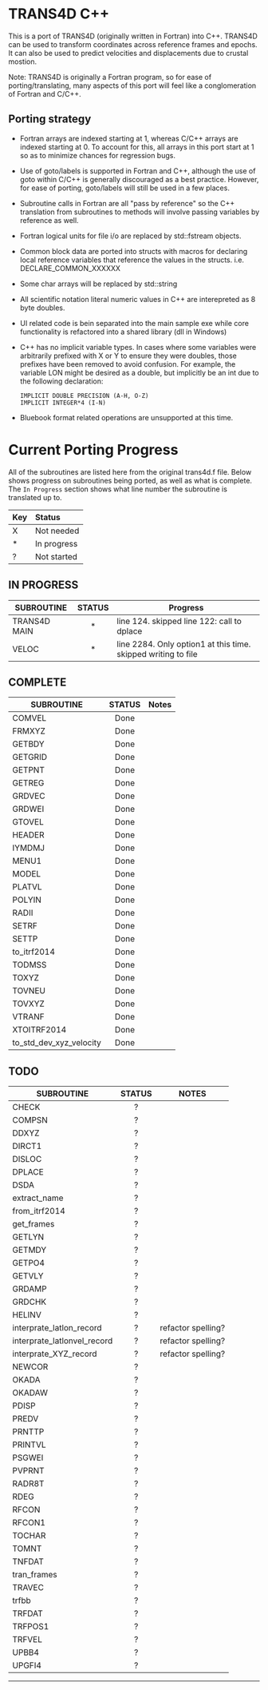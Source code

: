 # TRANS4D C++

This is a port of TRANS4D (originally written in Fortran) into C++.
TRANS4D can be used to transform coordinates across reference frames and epochs.
It can also be used to predict velocities and displacements due to crustal mostion.

Note: TRANS4D is originally a Fortran program, so for ease of porting/translating,
many aspects of this port will feel like a conglomeration of Fortran and C/C++.

## Porting strategy
- Fortran arrays are indexed starting at 1, whereas C/C++ arrays are indexed starting at 0. 
To account for this, all arrays in this port start at 1 so as to minimize chances for
regression bugs.

- Use of goto/labels is supported in Fortran and C++, although the use of goto within C/C++
is generally discouraged as a best practice. However, for ease of porting, goto/labels
will still be used in a few places.

- Subroutine calls in Fortran are all "pass by reference" so the C++ translation from
subroutines to methods will involve passing variables by reference as well. 

- Fortran logical units for file i/o are replaced by std::fstream objects.

- Common block data are ported into structs with macros for declaring local reference
variables that reference the values in the structs. i.e. DECLARE_COMMON_XXXXXX

- Some char arrays will be replaced by std::string

- All scientific notation literal numeric values in C++ are interepreted as 8 byte doubles.

- UI related code is bein separated into the main sample exe while core functionality is
refactored into a shared library (dll in Windows)

- C++ has no implicit variable types. In cases where some variables were arbitrarily prefixed with
X or Y to ensure they were doubles, those prefixes have been removed to avoid confusion. For example,
the variable LON might be desired as a double, but implicitly be an int due to the following declaration:

    ```
    IMPLICIT DOUBLE PRECISION (A-H, O-Z)
    IMPLICIT INTEGER*4 (I-N)
    ```

- Bluebook format related operations are unsupported at this time.



# Current Porting Progress

All of the subroutines are listed here from the original trans4d.f file.
Below shows progress on subroutines being ported, as well as what is complete.
The `In Progress` section shows what line number the subroutine is translated up to.

|Key| Status     |
|---|:-----------|
| X | Not needed |
| * | In progress|
| ? | Not started|


## IN PROGRESS

| SUBROUTINE     | STATUS         | Progress       |
|----------------|:--------------:|----------------|
| TRANS4D MAIN   | *              | line 124. skipped line 122: call to dplace |
| VELOC          | *              | line 2284. Only option1 at this time. skipped writing to file      |





## COMPLETE

| SUBROUTINE              | STATUS         | Notes          |
|-------------------------|:--------------:|----------------|
| COMVEL                  | Done           |
| FRMXYZ                  | Done           |
| GETBDY                  | Done           |
| GETGRID                 | Done           |
| GETPNT                  | Done           |
| GETREG                  | Done           |
| GRDVEC                  | Done           |
| GRDWEI                  | Done           |
| GTOVEL                  | Done           |
| HEADER                  | Done           |
| IYMDMJ                  | Done           |
| MENU1                   | Done           |
| MODEL                   | Done           |
| PLATVL                  | Done           |
| POLYIN                  | Done           | 
| RADII                   | Done           |
| SETRF                   | Done           |
| SETTP                   | Done           |
| to_itrf2014             | Done           |
| TODMSS                  | Done           | 
| TOXYZ                   | Done           |
| TOVNEU                  | Done           |
| TOVXYZ                  | Done           |
| VTRANF                  | Done           |
| XTOITRF2014             | Done           |
| to_std_dev_xyz_velocity | Done           |


## TODO

| SUBROUTINE     | STATUS         | NOTES          |
|----------------|:--------------:|----------------|
| CHECK          | ?              |
| COMPSN         | ?              |
| DDXYZ          | ?              |
| DIRCT1         | ?              |
| DISLOC         | ?              |
| DPLACE         | ?              |
| DSDA           | ?              |
| extract_name   | ?              |
| from_itrf2014  | ?              |
| get_frames     | ?              |
| GETLYN         | ?              |
| GETMDY         | ?              |
| GETPO4         | ?              |
| GETVLY         | ?              |
| GRDAMP         | ?              |
| GRDCHK         | ?              |
| HELINV         | ?              |
| interprate_latlon_record        | ?              |  refactor spelling?
| interprate_latlonvel_record     | ?              |  refactor spelling?
| interprate_XYZ_record           | ?              |  refactor spelling?
| NEWCOR         | ?              |
| OKADA          | ?              |
| OKADAW         | ?              |
| PDISP          | ?              |
| PREDV          | ?              |
| PRNTTP         | ?              |
| PRINTVL        | ?              |
| PSGWEI         | ?              |
| PVPRNT         | ?              |
| RADR8T         | ?              |
| RDEG           | ?              |
| RFCON          | ?              |
| RFCON1         | ?              |
| TOCHAR         | ?              |
| TOMNT          | ?              |
| TNFDAT         | ?              |
| tran_frames    | ?              |
| TRAVEC         | ?              |
| trfbb          | ?              |
| TRFDAT         | ?              |
| TRFPOS1        | ?              |
| TRFVEL         | ?              |
| UPBB4          | ?              |
| UPGFI4         | ?              |

---------------